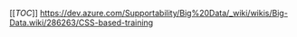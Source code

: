 
[[_TOC_]]
https://dev.azure.com/Supportability/Big%20Data/_wiki/wikis/Big-Data.wiki/286263/CSS-based-training